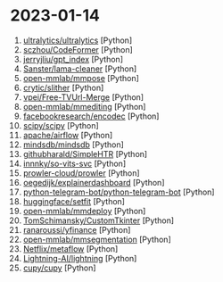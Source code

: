 # 2023-01-14

1. [ultralytics/ultralytics](https://github.com/ultralytics/ultralytics "YOLOv8 🚀 in PyTorch > ONNX > CoreML > TFLite") [Python]
2. [sczhou/CodeFormer](https://github.com/sczhou/CodeFormer "[NeurIPS 2022] Towards Robust Blind Face Restoration with Codebook Lookup Transformer") [Python]
3. [jerryjliu/gpt_index](https://github.com/jerryjliu/gpt_index "An index created by GPT to organize external information and answer queries!") [Python]
4. [Sanster/lama-cleaner](https://github.com/Sanster/lama-cleaner "Image inpainting tool powered by SOTA AI Model. Remove any unwanted object, defect, people from your pictures or erase and replace(powered by stable diffusion) any thing on your pictures.") [Python]
5. [open-mmlab/mmpose](https://github.com/open-mmlab/mmpose "OpenMMLab Pose Estimation Toolbox and Benchmark.") [Python]
6. [crytic/slither](https://github.com/crytic/slither "Static Analyzer for Solidity") [Python]
7. [vpei/Free-TVUrl-Merge](https://github.com/vpei/Free-TVUrl-Merge "免费TvBox影视站聚合，测试不能用链接。TVBox、Pluto Player、猫影视TV等影视播放软件通用接口都可使用。Pluto兼容性最强。") [Python]
8. [open-mmlab/mmediting](https://github.com/open-mmlab/mmediting "OpenMMLab Image and Video Restoration, Editing and Generation Toolbox") [Python]
9. [facebookresearch/encodec](https://github.com/facebookresearch/encodec "State-of-the-art deep learning based audio codec supporting both mono 24 kHz audio and stereo 48 kHz audio.") [Python]
10. [scipy/scipy](https://github.com/scipy/scipy "SciPy library main repository") [Python]
11. [apache/airflow](https://github.com/apache/airflow "Apache Airflow - A platform to programmatically author, schedule, and monitor workflows") [Python]
12. [mindsdb/mindsdb](https://github.com/mindsdb/mindsdb "In-Database Machine Learning") [Python]
13. [githubharald/SimpleHTR](https://github.com/githubharald/SimpleHTR "Handwritten Text Recognition (HTR) system implemented with TensorFlow.") [Python]
14. [innnky/so-vits-svc](https://github.com/innnky/so-vits-svc "基于vits与softvc的歌声音色转换模型") [Python]
15. [prowler-cloud/prowler](https://github.com/prowler-cloud/prowler "Prowler is an Open Source Security tool to perform Cloud Security best practices assessments, audits, incident response, continuous monitoring, hardening and forensics readiness. It contains hundreds of controls covering CIS, PCI-DSS, ISO27001, GDPR, HIPAA, FFIEC, SOC2, AWS FTR, ENS and custom security frameworks.") [Python]
16. [oegedijk/explainerdashboard](https://github.com/oegedijk/explainerdashboard "Quickly build Explainable AI dashboards that show the inner workings of so-called blackbox machine learning models.") [Python]
17. [python-telegram-bot/python-telegram-bot](https://github.com/python-telegram-bot/python-telegram-bot "We have made you a wrapper you can't refuse") [Python]
18. [huggingface/setfit](https://github.com/huggingface/setfit "Efficient few-shot learning with Sentence Transformers") [Python]
19. [open-mmlab/mmdeploy](https://github.com/open-mmlab/mmdeploy "OpenMMLab Model Deployment Framework") [Python]
20. [TomSchimansky/CustomTkinter](https://github.com/TomSchimansky/CustomTkinter "A modern and customizable python UI-library based on Tkinter") [Python]
21. [ranaroussi/yfinance](https://github.com/ranaroussi/yfinance "Download market data from Yahoo! Finance's API") [Python]
22. [open-mmlab/mmsegmentation](https://github.com/open-mmlab/mmsegmentation "OpenMMLab Semantic Segmentation Toolbox and Benchmark.") [Python]
23. [Netflix/metaflow](https://github.com/Netflix/metaflow "🚀 Build and manage real-life data science projects with ease!") [Python]
24. [Lightning-AI/lightning](https://github.com/Lightning-AI/lightning "Build and train PyTorch models and connect them to the ML lifecycle using Lightning App templates, without handling DIY infrastructure, cost management, scaling, and other headaches.") [Python]
25. [cupy/cupy](https://github.com/cupy/cupy "NumPy & SciPy for GPU") [Python]
